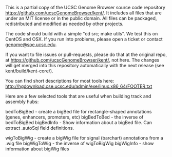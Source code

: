 This is a partial copy of the UCSC Genome Browser source code repository
https://github.com/ucscGenomeBrowser/kent/.  It includes all files that are
under an MIT license or in the public domain. All files can be packaged,
redistributed and modified as needed by other projects. 

The code should build with a simple "cd src; make utils". We test this on CentOS and OSX. 
If you run into problems, please open a ticket or contact genome@soe.ucsc.edu. 

If you want to file issues or pull-requests, please do that at the original repo, at 
https://github.com/ucscGenomeBrowser/kent/, not here. The changes will get merged into 
this repository automatically with the next release (see kent/build/kent-core/).

You can find short descriptions for most tools here:
http://hgdownload.cse.ucsc.edu/admin/exe/linux.x86_64/FOOTER.txt

Here are a few selected tools that are useful when building track and assembly hubs:

bedToBigBed - create a bigBed file for rectangle-shaped annotations (genes, enhancers, promoters, etc)
bigBedToBed - the inverse of bedToBigBed
bigBedInfo - Show information about a bigBed file. Can extract .autoSql field definitions.

wigToBigWig - create a bigWig file for signal (barchart) annotations from a .wig file
bigWigToWig - the inverse of wigToBigWig
bigWigInfo - show information about bigWig files
